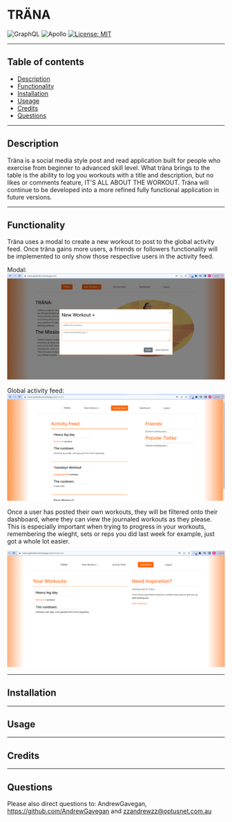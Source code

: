 # TR&Auml;NA

![GraphQL](https://img.shields.io/badge/node-GraphQL-orange)
![Apollo](https://img.shields.io/badge/node-Apollo-orange)
[![License: MIT](https://img.shields.io/badge/License-MIT-yellow.svg)](https://opensource.org/licenses/MIT)

---
## Table of contents
* [Description](#Description)
* [Functionality](#Functionality)
* [Installation](Installation)
* [Useage](Usage)
* [Credits](Credits)
* [Questions](Questions)
---
## Description
Tr&auml;na is a social media style post and read application built for people who exercise from beginner to advanced skill level. What tr&auml;na brings to the table is the ability to log you workouts with a title and description, but no likes or comments feature, IT'S ALL ABOUT THE WORKOUT. 
Tr&auml;na will continue to be developed into a more refined fully functional application in future versions.

---
## Functionality
Tr&auml;na uses a modal to create a new workout to post to the global activity feed. Once tr&auml;na gains more users, a friends or followers functionality will be implemented to only show those respective users in the activity feed.

Modal:
![Screenshot](./client/src/components/images/Capture.PNG)

Global activity feed:
![Screenshot1](./client/src/components/images/Capture1.PNG)

Once a user has posted their own workouts, they will be filtered onto their dashboard, where they can view the journaled workouts as they please. This is especially important when trying to progress in your workouts, remembering the wieght, sets or reps you did last week for example, just got a whole lot easier.

![Screenshot1](./client/src/components/images/Capture2.PNG)

---
## Installation


---
## Usage 


---
## Credits 


---
## Questions

Please also direct questions to: AndrewGavegan, https://github.com/AndrewGavegan and zzandrewzz@optusnet.com.au